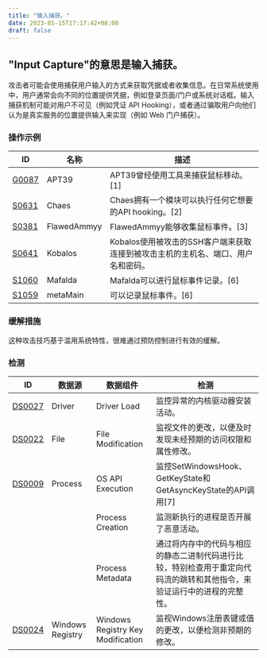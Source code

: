 ```yaml
---
title: "输入捕获。"
date: 2023-05-15T17:17:42+08:00
draft: false
---
```

## "Input Capture"的意思是输入捕获。
攻击者可能会使用捕获用户输入的方式来获取凭据或者收集信息。在日常系统使用中，用户通常会向不同的位置提供凭据，例如登录页面/门户或系统对话框。输入捕获机制可能对用户不可见（例如凭证 API Hooking），或者通过骗取用户向他们认为是真实服务的位置提供输入来实现（例如 Web 门户捕获）。
### 操作示例

|ID|名称|描述|
|----|----|----|
|[G0087]()|APT39|APT39曾经使用工具来捕获鼠标移动。[1]|
|[S0631]()|Chaes|Chaes拥有一个模块可以执行任何它想要的API hooking。[2]|
|[S0381]()|FlawedAmmyy|FlawedAmmyy能够收集鼠标事件。[3]|
|[S0641]()|Kobalos|Kobalos使用被攻击的SSH客户端来获取连接到被攻击主机的主机名、端口、用户名和密码。|
|[S1060]()|Mafalda|Mafalda可以进行鼠标事件记录。[6]|
|[S1059]()|metaMain|<metaMain>可以记录鼠标事件。[6]</metaMain>|

### 缓解措施
这种攻击技巧基于滥用系统特性，很难通过预防控制进行有效的缓解。
### 检测

|  ID   | 数据源  | 数据组件|检测|
|  ----  | ----  |----|----|
|[DS0027]()|Driver|Driver Load|监控异常的内核驱动器安装活动。|
|[DS0022]()|File|File Modification|监视文件的更改，以便及时发现未经预期的访问权限和属性修改。|
|[DS0009]()|Process|OS API Execution|<text>监控SetWindowsHook、GetKeyState和GetAsyncKeyState的API调用[7]</text>|
|[]()||Process Creation|监测新执行的进程是否开展了恶意活动。|
|[]()||Process Metadata|通过将内存中的代码与相应的静态二进制代码进行比较，特别检查用于重定向代码流的跳转和其他指令，来验证运行中的进程的完整性。|
|[DS0024]()|Windows Registry|Windows Registry Key Modification|监视Windows注册表键或值的更改，以便检测非预期的修改。|

